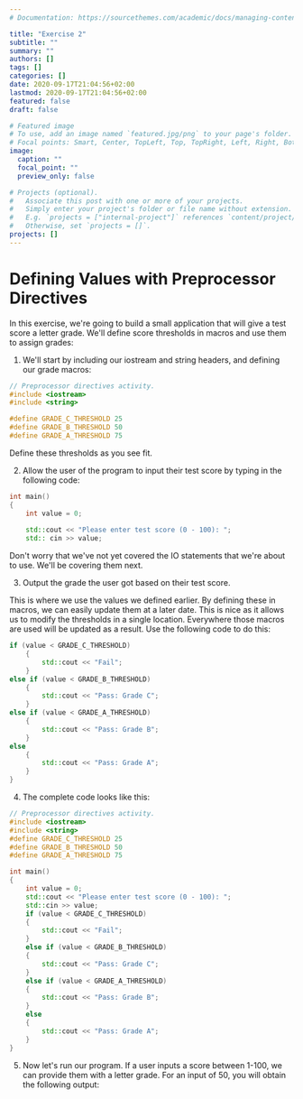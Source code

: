 ```yaml
---
# Documentation: https://sourcethemes.com/academic/docs/managing-content/

title: "Exercise 2"
subtitle: ""
summary: ""
authors: []
tags: []
categories: []
date: 2020-09-17T21:04:56+02:00
lastmod: 2020-09-17T21:04:56+02:00
featured: false
draft: false

# Featured image
# To use, add an image named `featured.jpg/png` to your page's folder.
# Focal points: Smart, Center, TopLeft, Top, TopRight, Left, Right, BottomLeft, Bottom, BottomRight.
image:
  caption: ""
  focal_point: ""
  preview_only: false

# Projects (optional).
#   Associate this post with one or more of your projects.
#   Simply enter your project's folder or file name without extension.
#   E.g. `projects = ["internal-project"]` references `content/project/deep-learning/index.md`.
#   Otherwise, set `projects = []`.
projects: []
---
```


# Defining Values with Preprocessor Directives

In this exercise, we're going to build a small application that will give a test score a letter grade. We'll define score thresholds in macros and use them to assign grades:

1. We'll start by including our iostream and string headers, and defining our grade macros:

```C++
// Preprocessor directives activity.
#include <iostream>
#include <string>

#define GRADE_C_THRESHOLD 25
#define GRADE_B_THRESHOLD 50
#define GRADE_A_THRESHOLD 75
```

Define these thresholds as you see fit.

2. Allow the user of the program to input their test score by typing in the following code:

```C++
int main()
{
    int value = 0;
    
    std::cout << "Please enter test score (0 - 100): ";
    std:: cin >> value;
```

Don't worry that we've not yet covered the IO statements that we're about to use. We'll be covering them next.

3. Output the grade the user got based on their test score.

This is where we use the values we defined earlier. By defining these in macros, we can easily update them at a later date. This is nice as it allows us to modify the thresholds in a single location. Everywhere those macros are used will be updated as a result. Use the following code to do this:

```C++
if (value < GRADE_C_THRESHOLD)
    {
        std::cout << "Fail";
    }
else if (value < GRADE_B_THRESHOLD)
    {
        std::cout << "Pass: Grade C";
    }
else if (value < GRADE_A_THRESHOLD)
    {
        std::cout << "Pass: Grade B";
    }
else
    {
        std::cout << "Pass: Grade A";
    }
}
```

4. The complete code looks like this:

```C++
// Preprocessor directives activity.
#include <iostream>
#include <string>
#define GRADE_C_THRESHOLD 25
#define GRADE_B_THRESHOLD 50
#define GRADE_A_THRESHOLD 75

int main()
{
    int value = 0;
    std::cout << "Please enter test score (0 - 100): ";
    std::cin >> value;
    if (value < GRADE_C_THRESHOLD)
    {
        std::cout << "Fail";
    }
    else if (value < GRADE_B_THRESHOLD)
    {
        std::cout << "Pass: Grade C";
    }
    else if (value < GRADE_A_THRESHOLD)
    {
        std::cout << "Pass: Grade B";
    }
    else
    {
        std::cout << "Pass: Grade A";
    }
}
```

5. Now let's run our program. If a user inputs a score between 1-100, we can provide them with a letter grade. For an input of 50, you will obtain the following output: 